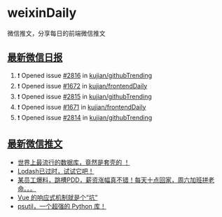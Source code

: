 # weixinDaily
微信推文，分享每日的前端微信推文

## [最新微信日报](https://github.com/kujian/weixinDaily/issues)

<!--START_SECTION:activity-->
1. ❗ Opened issue [#2816](https://github.com/kujian/githubTrending/issues/2816) in [kujian/githubTrending](https://github.com/kujian/githubTrending)
2. ❗ Opened issue [#1672](https://github.com/kujian/frontendDaily/issues/1672) in [kujian/frontendDaily](https://github.com/kujian/frontendDaily)
3. ❗ Opened issue [#2815](https://github.com/kujian/githubTrending/issues/2815) in [kujian/githubTrending](https://github.com/kujian/githubTrending)
4. ❗ Opened issue [#1671](https://github.com/kujian/frontendDaily/issues/1671) in [kujian/frontendDaily](https://github.com/kujian/frontendDaily)
5. ❗ Opened issue [#2814](https://github.com/kujian/githubTrending/issues/2814) in [kujian/githubTrending](https://github.com/kujian/githubTrending)
<!--END_SECTION:activity-->


## [最新微信推文](https://weixin.qdkfweb.cn/)

<!-- BLOG-POST-LIST:START -->
- [世界上最流行的数据库，竟然是套壳的 ！](https://weixin.qdkfweb.cn/41616.html)
- [Lodash已过时，试试它吧！](https://weixin.qdkfweb.cn/41592.html)
- [某员工爆料，跳槽PDD，薪资涨幅真不错！每天十点回家，周六加班拼老命。。。](https://weixin.qdkfweb.cn/41582.html)
- [Vue 的响应式机制就是个“坑”](https://weixin.qdkfweb.cn/41593.html)
- [psutil，一个超强的 Python 库！](https://weixin.qdkfweb.cn/41597.html)
<!-- BLOG-POST-LIST:END -->